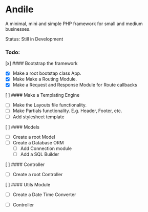 # Andile

A minimal, mini and simple PHP framework for small and medium businesses.

Status: Still in Development

### Todo:

[x] #### Bootstrap the framework
 - [x] Make a root bootstap class App.
 - [x] Make Make a Routing Module.
 - [x] Make a Request and Response Module for Route callbacks

[ ] #### Make a Templating Engine
 - [ ] Make the Layouts file functionality.
 - [ ] Make Partials functionality. E.g. Header, Footer, etc.
 - [ ] Add stylesheet template

[ ] #### Models
 - [ ] Create a root Model
 - [ ] Create a Database ORM
    - [ ] Add Connection module
    - [ ] Add a SQL Builder

[ ] #### Controller
 - [ ] Create a root Controller

[ ] #### Utils Module
 - [ ] Create a Date Time Converter
 - [ ] Controller


